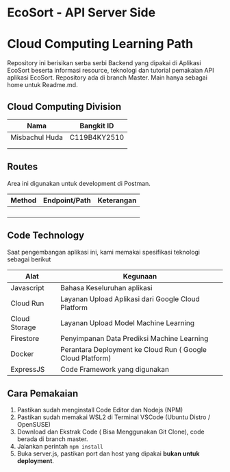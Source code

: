 # EcoSort - API Server Side 
# Cloud Computing Learning Path


Repository ini berisikan serba serbi Backend yang dipakai di Aplikasi EcoSort beserta informasi resource, teknologi dan tutorial pemakaian API aplikasi EcoSort.
Repository ada di branch Master. Main hanya sebagai home untuk Readme.md.

## Cloud Computing Division
| Nama | Bangkit ID |
|----------|----------|
| Misbachul Huda  |  C119B4KY2510  |
|                 |                |
|                 |                |

## Routes 
Area ini digunakan untuk development di Postman. 

| Method | Endpoint/Path | Keterangan |
|--------|---------------|--------------|
|        |               |              |
|        |               |              |
|        |               |              |
|        |               |              |

## Code Technology
Saat pengembangan aplikasi ini, kami memakai spesifikasi teknologi sebagai berikut

| Alat | Kegunaan |
|----------|----------|
| Javascript   | Bahasa Keseluruhan aplikasi   |
| Cloud Run | Layanan Upload Aplikasi dari Google Cloud Platform|
|Cloud Storage | Layanan Upload Model Machine Learning|
|Firestore|Penyimpanan Data Prediksi Machine Learning|
|Docker|Perantara Deployment ke Cloud Run ( Google Cloud Platform) |
|ExpressJS|Code Framework yang digunakan|

## Cara Pemakaian
1. Pastikan sudah menginstall Code Editor dan Nodejs (NPM)
2. Pastikan sudah memakai WSL2 di Terminal VSCode (Ubuntu Distro / OpenSUSE)
3. Download dan Ekstrak Code ( Bisa Menggunakan Git Clone), code berada di branch master.
4. Jalankan perintah ``` npm install ```
5. Buka server.js, pastikan port dan host yang dipakai **bukan untuk deployment**.
